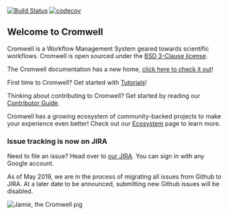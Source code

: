 [![Build Status](https://travis-ci.com/broadinstitute/cromwell.svg?branch=develop)](https://travis-ci.com/broadinstitute/cromwell?branch=develop)
[![codecov](https://codecov.io/gh/broadinstitute/cromwell/branch/develop/graph/badge.svg)](https://codecov.io/gh/broadinstitute/cromwell)

## Welcome to Cromwell

Cromwell is a Workflow Management System geared towards scientific workflows. Cromwell is open sourced under the [BSD 3-Clause license](LICENSE.txt).

The Cromwell documentation has a new home, [click here to check it out](https://cromwell.readthedocs.io/en/stable)!

First time to Cromwell? Get started with [Tutorials](https://cromwell.readthedocs.io/en/stable/tutorials/FiveMinuteIntro/)!

Thinking about contributing to Cromwell? Get started by reading our [Contributor Guide](CONTRIBUTING.md).

Cromwell has a growing ecosystem of community-backed projects to make your experience even better! Check out our [Ecosystem](https://cromwell.readthedocs.io/en/stable/Ecosystem/) page to learn more.

### Issue tracking is now on JIRA

Need to file an issue? Head over to [our JIRA](https://broadworkbench.atlassian.net/projects/BA/issues). You can sign in with any Google account. 

As of May 2019, we are in the process of migrating all issues from Github to JIRA. At a later date to be announced, submitting new Github issues will be disabled.

![Jamie, the Cromwell pig](docs/jamie_the_cromwell_pig.png)
